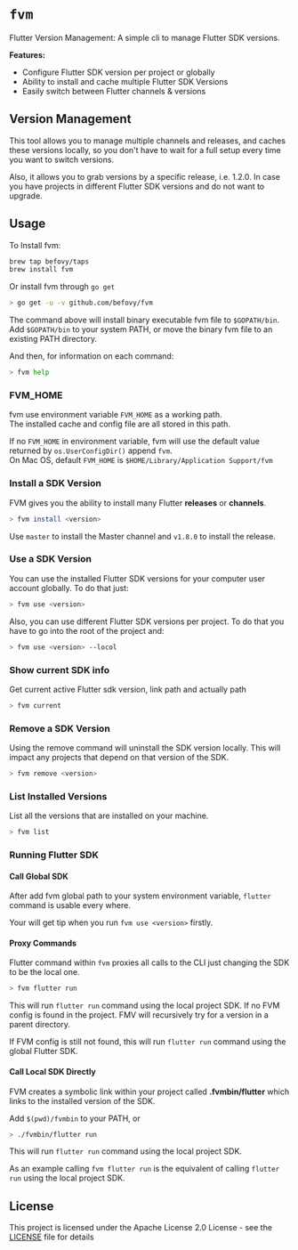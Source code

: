# `fvm`

Flutter Version Management: A simple cli to manage Flutter SDK versions.

**Features:**

* Configure Flutter SDK version per project or globally
* Ability to install and cache multiple Flutter SDK Versions
* Easily switch between Flutter channels & versions

## Version Management

This tool allows you to manage multiple channels and releases, and caches these versions locally, so you don't have to wait for a full setup every time you want to switch versions.

Also, it allows you to grab versions by a specific release, i.e. 1.2.0. In case you have projects in different Flutter SDK versions and do not want to upgrade.

## Usage

To Install fvm:

```bash
brew tap befovy/taps
brew install fvm
```

Or install fvm through `go get`

```bash
> go get -u -v github.com/befovy/fvm
```

The command above will install binary executable fvm file to `$GOPATH/bin`.  
Add `$GOPATH/bin` to your system PATH, or move the binary fvm file to an existing PATH directory.

And then, for information on each command:

```bash
> fvm help
```

### FVM_HOME

fvm use environment variable `FVM_HOME` as a working path.  
The installed cache and config file are all stored in this path.

If no `FVM_HOME` in environment variable, fvm will use the default value returned by `os.UserConfigDir()` append `fvm`.  
On Mac OS, default `FVM_HOME` is `$HOME/Library/Application Support/fvm`

### Install a SDK Version

FVM gives you the ability to install many Flutter **releases** or **channels**.

```bash
> fvm install <version>
```

Use `master` to install the Master channel and `v1.8.0` to install the release.

### Use a SDK Version

You can use the installed Flutter SDK versions for your computer user account globally. To do that just:

```bash
> fvm use <version>
```

Also, you can use different Flutter SDK versions per project. To do that you have to go into the root of the project and:

```bash
> fvm use <version> --locol
```

### Show current SDK info

Get current active Flutter sdk version, link path and actually path

```bash
> fvm current
```

### Remove a SDK Version

Using the remove command will uninstall the SDK version locally. This will impact any projects that depend on that version of the SDK.

```bash
> fvm remove <version>
```

### List Installed Versions

List all the versions that are installed on your machine.

```bash
> fvm list
```

### Running Flutter SDK

#### Call Global SDK 

After add fvm global path to your system environment variable, `flutter` command is usable every where.

Your will get tip when you run `fvm use <version>` firstly.



#### Proxy Commands

Flutter command within `fvm` proxies all calls to the CLI just changing the SDK to be the local one.

```bash
> fvm flutter run
```

This will run `flutter run` command using the local project SDK. If no FVM config is found in the project. FMV will recursively try for a version in a parent directory.

If FVM config is still not found, this will run `flutter run` command using the global Flutter SDK. 



#### Call Local SDK Directly

FVM creates a symbolic link within your project called **.fvmbin/flutter** which links to the installed version of the SDK.


Add `$(pwd)/fvmbin` to your PATH, or
```bash
> ./fvmbin/flutter run
```

This will run `flutter run` command using the local project SDK.

As an example calling `fvm flutter run` is the equivalent of calling `flutter run` using the local project SDK.



## License

This project is licensed under the Apache License 2.0 License - see the [LICENSE](LICENSE) file for details



